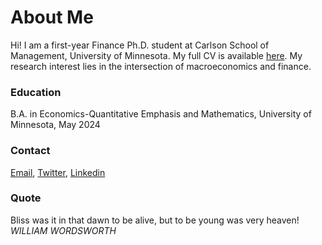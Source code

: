 # About Me
Hi! I am a first-year Finance Ph.D. student at Carlson School of Management, University of Minnesota. My full CV is available [here](/CV081324.pdf). My research interest lies in the intersection of macroeconomics and finance.
    
### Education
B.A. in Economics-Quantitative Emphasis and Mathematics, University of Minnesota, May 2024

### Contact
[Email](dai00191@umn.edu), [Twitter](https://x.com/Oliver_Dai_Econ), [Linkedin](www.linkedin.com/in/wenbao-dai)
    

### Quote
Bliss was it in that dawn to be alive, but to be young was very heaven!\
_WILLIAM WORDSWORTH_


